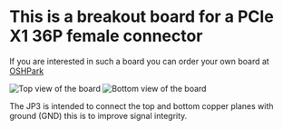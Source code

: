 # This is a breakout board for a PCIe X1 36P female connector

If you are interested in such a board you can order your own board at [OSHPark](https://oshpark.com/shared_projects/meplccNm)

![Top view of the board][top_image]
![Bottom view of the board][bottom_image]

The JP3 is intended to connect the top and bottom copper planes with ground (GND) this is to improve signal integrity.

[bottom_image]: https://644db4de3505c40a0444-327723bce298e3ff5813fb42baeefbaa.ssl.cf1.rackcdn.com/uploads/project/bottom_image/meplccNm/i.png "Botton Layer view" 
[top_image]: https://644db4de3505c40a0444-327723bce298e3ff5813fb42baeefbaa.ssl.cf1.rackcdn.com/uploads/project/top_image/meplccNm/i.png "Top Layer view" 